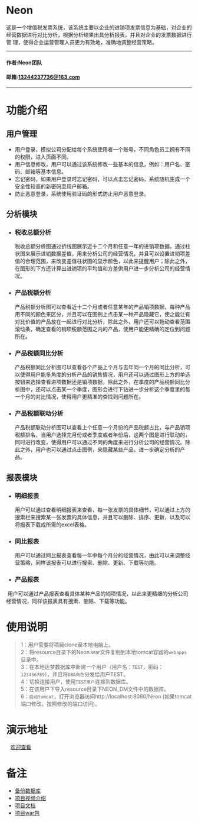 Neon
====
  这是一个增值税发票系统，该系统主要以企业的进销项发票信息为基础，对企业的经营数据进行对比分析，根据分析结果出具分析报表，并且对企业的发票数据进行管 理，使得企业运营管理人员更为有效地，准确地调整经营策略。
  
***
#### 作者:Neon团队
#### 邮箱:13244237736@163.com
***

功能介绍
====
用户管理
----

* 用户登录，模拟公司分配给每个系统使用者一个账号，不同角色员工拥有不同的权限，进入页面不同。<br>
* 用户信息修改，用户可以通过该系统修改一些基本的信息，例如：用户名、密码、邮箱等基本信息。<br>
* 忘记密码，如果用户登录时忘记密码，可以点击忘记密码，系统随机生成一个安全性较高的新密码至用户邮箱。<br>
* 防止恶意登录，系统使用验证码的形式防止用户恶意登录。
    
分析模块
----

* ### 税收总额分析
   税收总额分析图通过折线图展示近十二个月和任意一年的进销项数据，通过柱状图来展示进销数据差值，用来分析公司的经营情况，并且可以设置进销项差值的合理范围，来改变差值柱状图的显示颜色，以此来提醒用户；除此之外，在图形的下方还计算出进销项的平均值和方差供用户进一步分析公司的经营情况。
   
* ### 产品税额分析
   产品税额分析图可以查看近十二个月或者任意某年的产品销项数据，每种产品用不同的颜色来区分，并且可以在图例上点击某一种产品隐藏它，使之能让有对比价值的产品放在一起进行对比分析，除此之外，用户还可以拖动查看范围滚动条，确定查看的销项税额范围之内的产品，使用户能更精确的定位到问题所在。
  
* ### 产品税额同比分析
   产品税额同比分析图可以查看各个产品上个月与去年同一个月的同比分析，可以使得用户能多角度的分析产品的销售情况，用户还可以通过图形上方的单选按钮来选择查看进项数据还是销项数据，除此之外，在季度的产品税额同比分析图中，还可以点击某一个季度，图形会进行下钻进一步分析这个季度里的每一个月的对比情况，使得用户更精准的查找到问题所在。
   
* ### 产品税额联动分析
  产品税额联动分析图可以查看上个任意一个月份的产品税额占比，与产品销项税额排名，当用户选择完月份或者季度或者年份后，这两个图是进行联动的，同时进行改变，使得用户可以通过不同的角度来进行分析公司的经营情况。除此之外，用户也可以通过点击图例，来隐藏某些产品，进一步确定分析的产品。
  
报表模块
----

* ### 明细报表
  用户可以通过查看明细报表来查看，每一张发票的具体细节，可以通过上方的搜索栏来搜索某一张发票的具体信息，并且可以删除、排序、更新，以及可以将报表下载成所需的excel表格。

* ### 同比报表
  用户可以通过同比报表查看每一年中每个月分的经营情况，由此可以来调整经营策略，同样该报表可以进行搜索、删除、更新、下载等功能。         

* ### 产品报表
  用户可以通过产品报表查看具体某种产品的销项情况，以此来更精细的分析公司经营情况，同样该报表具有搜索、删除、下载等功能。 

使用说明
====

>   1：用户需要将项目clone至本地电脑上。<br>
> 2：将resource目录下的Neon.war文件复制到本地tomcat容器的`webapps`目录中。<br>
>3：在本地达梦数据库中新建一个用户（用户名：`TEST`，密码：`123456789`），并且将`DBA角色`分发给用户TEST。<br>
>4：切换连接用户，使用`TEST用户`连接到数据库。<br>
>  5：在该用户下导入resource目录下NEON_DM文件中的数据库。<br>
>   6：`启动tomcat`，打开浏览器访问http://localhost:8080/Neon (如果tomcat端口修改，按照修改的端口访问)。<br>
    
演示地址
====

    [欢迎查看](http://47.94.220.5:8080/Neon)<br>


备注
====

* [备份数据库](/resource/NEON_DM)
* [项目视频介绍](/resource/Video)
* [项目文档](/resource/Documents)
* [项目war包](/resource)

